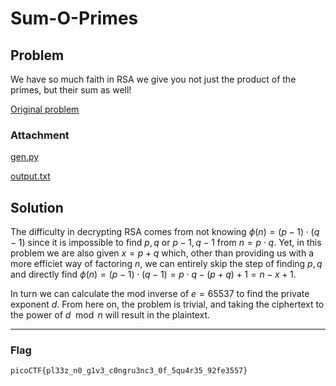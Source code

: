 # Sum-O-Primes

## Problem
We have so much faith in RSA we give you not just the product of the primes, but their sum as well! 

[Original problem](https://play.picoctf.org/practice/challenge/310?category=2&page=5)

### Attachment

[gen.py](./gen.py) 

[output.txt](./output.txt)

## Solution

The difficulty in decrypting RSA comes from not knowing $\phi \left( n\right)=\left(p-1\right)\cdot\left(q-1\right)$ since it is impossible to find $p,q$ or $p-1,q-1$ from $n=p\cdot q$. Yet, in this problem we are also given $x=p+q$ which, other than providing us with a more efficiet way of factoring $n$, we can entirely skip the step of finding $p,q$ and directly find $\phi\left(n\right)=\left(p-1\right)\cdot\left(q-1\right)=p\cdot q-\left(p+q\right)+1=n-x+1$.

In turn we can calculate the mod inverse of $e=65537$ to find the private exponent $d$. From here on, the problem is trivial, and taking the ciphertext to the power of $d \mod n$  will result in the plaintext.

***
### Flag 
```picoCTF{pl33z_n0_g1v3_c0ngru3nc3_0f_5qu4r35_92fe3557}```